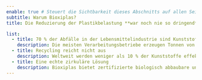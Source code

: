 ```yaml
---
enable: true # Steuert die Sichtbarkeit dieses Abschnitts auf allen Seiten, auf denen er verwendet wird
subtitle: Warum Bioxiplas?
title: Die Reduzierung der Plastikbelastung **war noch nie so dringend**

list:
  - title: 70 % der Abfälle in der Lebensmittelindustrie sind Kunststoff
    description: Die meisten Verarbeitungsbetriebe erzeugen Tonnen von Einwegkunststoffabfällen. Die Anhäufung dieser Materialien ist nicht nachhaltig, und die derzeitigen Recyclinglösungen kehren das Problem nicht um.
  - title: Recycling reicht nicht aus
    description: Weltweit werden weniger als 10 % der Kunststoffe effektiv recycelt. Die meisten landen auf Deponien oder in der Umwelt, setzen Mikroplastik frei und tragen zur Klimakrise bei.
  - title: Eine echte zirkuläre Lösung
    description: Bioxiplas bietet zertifizierte biologisch abbaubare und kompostierbare Materialien, die speziell für die Lebensmittelindustrie entwickelt wurden. Sie ermöglichen den Ersatz herkömmlicher Kunststoffe ohne Leistungseinbußen und schaffen einen messbar positiven Umwelteinfluss.
---
```

